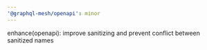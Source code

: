 ```yaml
---
'@graphql-mesh/openapi': minor
---
```


enhance(openapi): improve sanitizing and prevent conflict between sanitized names
